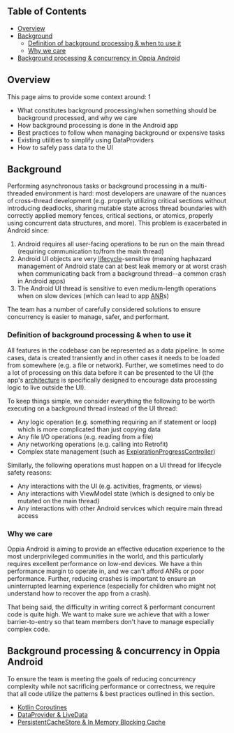 ## Table of Contents

- [Overview](#overview)
- [Background](#background)
  - [Definition of background processing & when to use it](#definition-of-background-processing--when-to-use-it)
  - [Why we care](#why-we-care)
- [Background processing & concurrency in Oppia Android](#background-processing--concurrency-in-oppia-android)

## Overview

This page aims to provide some context around: 1
- What constitutes background processing/when something should be background processed, and why we care
- How background processing is done in the Android app
- Best practices to follow when managing background or expensive tasks
- Existing utilities to simplify using DataProviders
- How to safely pass data to the UI

## Background

Performing asynchronous tasks or background processing in a multi-threaded environment is hard: most developers are unaware of the nuances of cross-thread development (e.g. properly utilizing critical sections without introducing deadlocks, sharing mutable state across thread boundaries with correctly applied memory fences, critical sections, or atomics, properly using concurrent data structures, and more). This problem is exacerbated in Android since:
1. Android requires all user-facing operations to be run on the main thread (requiring communication to/from the main thread)
2. Android UI objects are very [lifecycle](https://developer.android.com/guide/components/activities/activity-lifecycle)-sensitive (meaning haphazard management of Android state can at best leak memory or at worst crash when communicating back from a background thread--a common crash in Android apps)
3. The Android UI thread is sensitive to even medium-length operations when on slow devices (which can lead to app [ANR](https://developer.android.com/topic/performance/vitals/anr)s)

The team has a number of carefully considered solutions to ensure concurrency is easier to manage, safer, and performant.

### Definition of background processing & when to use it

All features in the codebase can be represented as a data pipeline. In some cases, data is created transiently and in other cases it needs to be loaded from somewhere (e.g. a file or network). Further, we sometimes need to do a lot of processing on this data before it can be presented to the UI (the app's [architecture](https://github.com/oppia/oppia-android/wiki/Overview-of-the-Oppia-Android-codebase-and-architecture#app-architecture) is specifically designed to encourage data processing logic to live outside the UI).

To keep things simple, we consider everything the following to be worth executing on a background thread instead of the UI thread:
- Any logic operation (e.g. something requiring an if statement or loop) which is more complicated than just copying data
- Any file I/O operations (e.g. reading from a file)
- Any networking operations (e.g. calling into Retrofit)
- Complex state management (such as [ExplorationProgressController](https://github.com/oppia/oppia-android/blob/a85399c2b0a2b9cf214881ce8c70d9b487f1e0b8/domain/src/main/java/org/oppia/android/domain/exploration/ExplorationProgressController.kt#L34))

Similarly, the following operations must happen on a UI thread for lifecycle safety reasons:
- Any interactions with the UI (e.g. activities, fragments, or views)
- Any interactions with ViewModel state (which is designed to only be mutated on the main thread)
- Any interactions with other Android services which require main thread access

### Why we care

Oppia Android is aiming to provide an effective education experience to the most underprivileged communities in the world, and this particularly requires excellent performance on low-end devices. We have a thin performance margin to operate in, and we can't afford ANRs or poor performance. Further, reducing crashes is important to ensure an uninterrupted learning experience (especially for children who might not understand how to recover the app from a crash).

That being said, the difficulty in writing correct & performant concurrent code is quite high. We want to make sure we achieve that with a lower barrier-to-entry so that team members don't have to manage especially complex code.

## Background processing & concurrency in Oppia Android

To ensure the team is meeting the goals of reducing concurrency complexity while not sacrificing performance or correctness, we require that all code utilize the patterns & best practices outlined in this section.

- [Kotlin Coroutines](https://github.com/oppia/oppia-android/wiki/Kotlin-Coroutines)
- [DataProvider & LiveData](https://github.com/oppia/oppia-android/wiki/DataProvider-&-LiveData)
- [PersistentCacheStore & In Memory Blocking Cache](https://github.com/oppia/oppia-android/wiki/PersistentCacheStore-&-In-Memory-Blocking-Cache)
